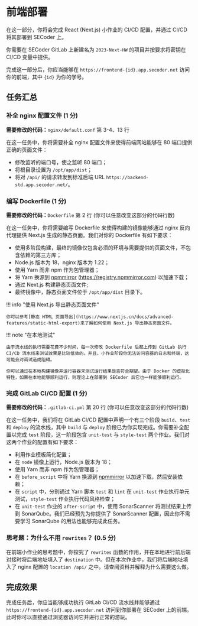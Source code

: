 # 前端部署

在这一部分，你将会完成 React (Next.js) 小作业的 CI/CD 配置，并通过 CI/CD 将其部署到 SECoder 上。

你需要在 SECoder GitLab 上新建名为 `2023-Next-HW` 的项目并按要求将密钥在 CI/CD 变量中提供。

完成这一部分后，你应当能够在 `https://frontend-{id}.app.secoder.net` 访问你的前端，其中 `{id}` 为你的学号。

## 任务汇总

### 补全 nginx 配置文件 (1 分)

**需要修改的代码：**`nginx/default.conf` 第 3-4、13 行

在这一任务中，你将需要补全 nginx 配置文件来使得前端网站能够在 80 端口提供正确的页面文件：

- 修改监听的端口号，使之监听 80 端口；
- 将根目录设置为 `/opt/app/dist`；
- 将对 `/api/` 的请求转发到标准后端 URL `https://backend-std.app.secoder.net/`。

### 编写 Dockerfile (1 分)

**需要修改的代码：**`Dockerfile` 第 2 行 (你可以任意改变这部分的代码行数)

在这一任务中，你将需要编写 Dockerfile 来使得构建的镜像能够通过 nginx 反向代理提供 Next.js 生成的静态页面。我们对你的 Dockerfile 有如下要求：

- 使用多阶段构建，最终的镜像仅包含必须的环境与需要提供的页面文件，不包含依赖的第三方库；
- Node.js 版本为 18，nginx 版本为 1.22；
- 使用 Yarn 而非 npm 作为包管理器；
- 将 Yarn 换源到 [npmmirror](https://npmmirror.com) (https://registry.npmmirror.com) 以加速下载；
- 通过 Next.js 构建静态页面文件;
- 最终镜像中，静态页面文件位于 `/opt/app/dist` 目录下。

!!! info "使用 Next.js 导出静态页面文件"

    你可以参考[静态 HTML 页面导出](https://www.nextjs.cn/docs/advanced-features/static-html-export)来了解如何使用 Next.js 导出静态页面文件。

!!! note "在本地测试"

    由于流水线的执行需要花费不少时间，每一次修改 Dockerfile 后都上传到 GitLab 执行 CI/CD 流水线来测试效果是比较低效的。并且，小作业阶段你无法访问容器的日志和终端，这可能会对调试造成阻碍。
    
    你可以通过在本地构建镜像并运行容器来测试运行结果是否符合期望。由于 Docker 的虚拟化特性，如果在本地能够顺利运行，则理论上在部署到 SECoder 后它也一样能够顺利运行。

### 完成 GitLab CI/CD 配置 (1 分)

**需要修改的代码：**`.gitlab-ci.yml` 第 20 行 (你可以任意改变这部分的代码行数)

在这一任务中，我们将在 GitLab CI/CD 配置中声明一个有三个阶段 `build`、`test` 和 `deploy` 的流水线，其中 `build` 与 `deploy` 阶段已为你实现完成。你需要补全配置以完成 `test` 阶段，这一阶段包含 `unit-test` 与 `style-test` 两个作业。我们对这两个作业的配置有如下要求：

- 利用作业模板简化配置；
- 在 `node` 镜像上运行，Node.js 版本为 18；
- 使用 Yarn 而非 npm 作为包管理器；
- 在 `before_script` 中将 Yarn 换源到 [npmmirror](https://npmmirror.com) 以加速下载，然后安装依赖；
- 在 `script` 中，分别通过 Yarn 脚本 `test` 和 `lint` 在 `unit-test` 作业执行单元测试，`style-test` 作业执行代码风格检查；
- 在 `unit-test` 作业的 `after-script` 中，使用 SonarScanner 将测试结果上传到 SonarQube。我们已经预先为你提供了 SonarScanner 配置，因此你不需要学习 SonarQube 的用法也能够完成此任务。

### 思考题：为什么不用 `rewrites`？ (0.5 分)

在前端小作业的思考题中，你探究了 `rewrites` 函数的作用，并在本地进行前后端对接时将后端地址填入了 `destination` 中。但在本次作业中，我们将后端地址填入了 nginx 配置的 `location /api/` 之中。请查阅资料并解释为什么需要这么做。

## 完成效果

完成任务后，你应当能够成功执行 GitLab CI/CD 流水线并能够通过 `https://frontend-{id}.app.secoder.net` 访问到你部署在 SECoder 上的前端。此时你可以直接通过浏览器访问它并进行正常的游玩。